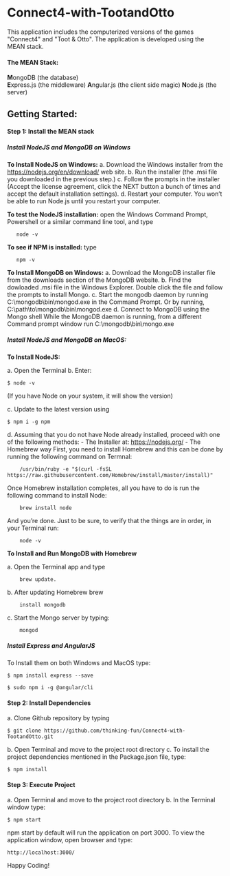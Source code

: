 <h1>Connect4-with-TootandOtto</h1>

This application includes the computerized versions of the games "Connect4" and "Toot & Otto". The application is developed using the MEAN stack.

<h4>The MEAN Stack:</h4>
    <b>M</b>ongoDB (the database)<br>
    <b>E</b>xpress.js (the middleware)	
    <b>A</b>ngular.js (the client side magic)	
    <b>N</b>ode.js (the server)

<h2>Getting Started:</h2>

<h4>Step 1: Install the MEAN stack</h4>

<h5>Install NodeJS and MongoDB on Windows</h5>

   <b> To Install NodeJS on Windows:</b> 
        a. Download the Windows installer from the https://nodejs.org/en/download/ web site.
        b. Run the installer (the .msi file you downloaded in the previous step.)
        c. Follow the prompts in the installer (Accept the license agreement, click the NEXT button a bunch of times and accept the default installation settings).
        d. Restart your computer. You won’t be able to run Node.js until you restart your computer.
        
   <b> To test the NodeJS installation:</b>
       open the Windows Command Prompt, Powershell or a similar command line tool, and type 
        
       node -v
       
   <b> To see if NPM is installed:</b> type 
       
       npm -v

   <b> To Install MongoDB on Windows:</b> 
      a. Download the MongoDB installer file from the downloads section of the MongoDB website.
      b. Find the dowloaded .msi file in the Windows Explorer. Double click the file and follow the prompts to install Mongo. 
      c. Start the mongodb daemon by running C:\mongodb\bin\mongod.exe in the Command Prompt. Or by running, C:\path\to\mongodb\bin\mongod.exe
      d. Connect to MongoDB using the Mongo shell While the MongoDB daemon is running, from a different Command prompt window run C:\mongodb\bin\mongo.exe

<h5>Install NodeJS and MongoDB on MacOS:</h5>

<b> To Install NodeJS: </b>

   a. Open the Terminal
   b. Enter: 
   
    $ node -v 
   (If you have Node on your system, it will show the version) 
   
   c. Update to the latest version using 
    
    $ npm i -g npm
    
   d. Assuming that you do not have Node already installed, proceed with one of the following methods:
        - The Installer at: https://nodejs.org/
        - The Homebrew way
  First, you need to install Homebrew and this can be done by running the following command on Termnal:
            
        /usr/bin/ruby -e "$(curl -fsSL https://raw.githubusercontent.com/Homebrew/install/master/install)"
  
  Once Homebrew installation completes, all you have to do is run the following command to install Node:
        
        brew install node
  And you’re done. Just to be sure, to verify that the things are in order, in your Terminal run:
  
        node -v

<b> To Install and Run MongoDB with Homebrew </b>

   a. Open the Terminal app and type 
        
        brew update.
   b. After updating Homebrew brew 
        
        install mongodb
   c. Start the Mongo server by typing: 
   
        mongod
 
 <h5> Install Express and AngularJS </h5>
 
 To Install them on both Windows and MacOS type:
 
    $ npm install express --save
    
    $ sudo npm i -g @angular/cli
    
 <h4>Step 2: Install Dependencies</h4> 
 
 a. Clone Github repository by typing
 
    $ git clone https://github.com/thinking-fun/Connect4-with-TootandOtto.git
    
 b. Open Terminal and move to the project root directory
 c. To install the project dependencies mentioned in the Package.json file, type:
 
    $ npm install
    
 <h4>Step 3: Execute Project</h4>
 
 a. Open Terminal and move to the project root directory
 b. In the Terminal window type:
 
    $ npm start
    
 npm start by default will run the application on port 3000. To view the application window, open browser and type:
 
    http://localhost:3000/
    
 Happy Coding!
 
 





